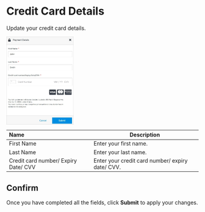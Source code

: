 # Credit Card Details

Update your credit card details.

<img src="../../../images/marketplaceprofilepaymentdetails2.jpg" alt="marketplaceprofilepaymentdetails2" style="width: 35%; display: block"></a>

**Name** | **Description** 
:--- | ---
First Name | Enter your first name.
Last Name | Enter your last name.
Credit card number/ Expiry Date/ CVV | Enter your credit card number/ expiry date/ CVV.

## Confirm

Once you have completed all the fields, click **Submit** to apply your changes.


